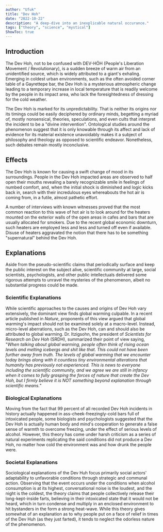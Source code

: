```yaml
---
author: "Ufuk"
title: "Dev Hoh"
date: "2022-10-22"
description: "A deep-dive into an inexplicable natural occurance."
tags: ["theory", "science", "mystical"]
ShowToc: true
---
```


## Introduction

The Dev Hoh, not to be confused with DEV-HÖH (People's Liberation Movement / Revolutionary), is a sudden breeze of warm air from an unidentified source, which is widely attributed to a giant's exhaling. Emerging in coldest urban environments, such as the often avoided corner table of a Gayrettepe bar, the Dev Hoh is a mysterious atmospheric change leading to a temporary increase in local temperature that is readily welcome by the people in its impact area, who lack the foresightedness of dressing for the cold weather.

The Dev Hoh is marked for its unpredictability. That is neither its origins nor its timings could be easily deciphered by ordinary minds, begetting a myriad of, mostly nonsensical, theories, speculations, and even cults that interpret the incident to be a "divine intervention". Ontological studies around the phenomenon suggest that it is only knowable through its affect and lack of evidence for its material existence unavoidably makes it a subject of philosophy and theology as opposed to scientific endeavor. Nonetheless, such debates remain mostly inconclusive.

## Effects

The Dev Hoh is known for causing a swift change of mood in its surroundings. People in the Dev Hoh impacted areas are observed to half open their mouths revealing a barely recognizable smile in feelings of numbed comfort, and, when the initial shock is diminished and logic kicks back in, search with their incredulous eyes whereabouts the hot air is coming from, in a futile, almost pathetic effort.

A number of interviews with known witnesses proved that the most common reaction to this wave of hot air is to look around for the heaters mounted on the exterior walls of the open areas in cafes and bars that are usually allocated for smokers. Due to the recent global economic downturn, such heaters are employed less and less and turned off even if available. Disuse of heaters aggravated the notion that there has to be something "supernatural" behind the Dev Hoh.

## Explanations

Aside from the pseudo-scientific claims that periodically surface and keep the public interest on the subject alive, scientific community at large, social scientists, psychologists, and other public intellectuals delivered some rigorous attempts to unravel the mysteries of the phenomenon, albeit no substantial progress could be made. 

### Scientific Explanations

While scientific approaches to the causes and origins of Dev Hoh vary extensively, the dominant view finds global warming culpable. In a recent article published in _Nature_, proponents of this view argued that global warming's impact should not be examined solely at a macro-level. Instead, micro-level aberrations, such as the Dev Hoh, can and should also be attributed to global warming. Dr. Itzigsohn, the president of _Scientists for Research on Dev Hoh_ (SRDH), summarized their point of view saying, "_When talking about global warming, people often think of rising ocean levels and melting icebergs and shit like that. This could not have been further away from truth. The levels of global warming that we encounter today brings along with it countless tiny environmental alterations that humanity has previously not experienced. This is news to everyone including the scientific community, and we agree we are still in infancy when it comes to fully grasping the forces of nature that create the Dev Hoh, but I firmly believe it is NOT something beyond explanation through scientific means._"

### Biological Explanations

Moving from the fact that 99 percent of all recorded Dev Hoh incidents in history actually happened in ass-cheek-freezingly-cold bars full of intoxicated people, some biologists and psychologists suggested that the Dev Hoh is actually human body and mind's cooperation to generate a false sense of warmth to overcome freezing, under the effect of serious levels of alcohol. However, this theory has come under harsh criticism as a series of natural experiments replicating the said conditions did not produce a Dev Hoh, no matter how cold the environment was and how drunk the people were.

### Societal Explanations

Sociological explanations of the Dev Huh focus primarily social actors' adaptability to unfavorable conditions through strategic and communal action. Observing that the event occurs under the conditions when alcohol consumption is at its highest, conversational noise is the loudest, and the night is the coldest, the theory claims that people collectively release their long-kept-inside farts, believing in their intoxicated state that it would not be heard, which in turn condense and multiply in an enclosed environment to hit bystanders in the form a strong heat-wave. While this theory gives somewhat of an explanation as to why people put on a face of relief in times of the Dev Huh (as they just farted), it tends to neglect the odorless nature of the phenomenon.